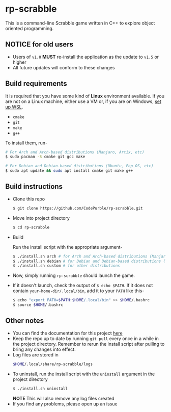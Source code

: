 # rp-scrabble
This is a command-line Scrabble game written in C++ to explore object oriented
programming.

## NOTICE for old users 
* Users of `v1.0` **MUST** re-install the application as the update to `v1.5` or higher 
* All future updates will conform to these changes

## Build requirements
It is required that you have some kind of **Linux** environment available. If you
are not on a Linux machine, either use a VM or, if you are on Windows, [set up
WSL](https://docs.microsoft.com/en-us/windows/wsl/install-win10).

* `cmake`
* `git`
* `make`
* `g++`

To install them, run-

```sh
# For Arch and Arch-based distributions (Manjaro, Artix, etc)
$ sudo pacman -S cmake git gcc make

# For Debian and Debian-based distributions (Ubuntu, Pop_OS, etc)
$ sudo apt update && sudo apt install cmake git make g++
```

## Build instructions
* Clone this repo
    ```sh
    $ git clone https://github.com/CodePurble/rp-scrabble.git
    ```

* Move into project directory
    ```sh
    $ cd rp-scrabble
    ```

* Build

    Run the install script with the appropriate argument-
    ```sh
    $ ./install.sh arch # for Arch and Arch-based distributions (Manjaro, Artix, etc)
    $ ./install.sh debian # for Debian and Debian-based distributions (Ubuntu, Pop_OS, etc)
    $ ./install.sh custom # for other distributions
    ```
* Now, simply running `rp-scrabble` should launch the game.
* If it doesn't launch, check the output of `$ echo $PATH`. If it does not contain `your-home-dir/.local/bin`, add it to your `PATH` like this-
    ```sh
    $ echo "export PATH=$PATH:$HOME/.local/bin" >> $HOME/.bashrc
    $ source $HOME/.bashrc
    ```

## Other notes
* You can find the documentation for this project [here](https://codepurble.github.io/rp-scrabble/)
* Keep the repo up to date by running `git pull` every once in a while in the project directory. Remember to rerun the install script after pulling to bring any changes into effect.
* Log files are stored in
    ```sh
    $HOME/.local/share/rp-scrabble/logs
    ```
* To uninstall, run the install script with the `uninstall` argument in the project directory
    ```sh
    $ ./install.sh uninstall
    ```
    **NOTE** This will also remove any log files created
* If you find any problems, please open up an issue

